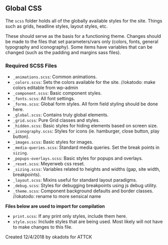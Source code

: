 
## Global CSS
The `scss` folder holds all of the globally available styles for the site. Things such as grids, headline styles, layout styles, etc. 

These should serve as the basis for a functioning theme. Changes should be made to the files that set parameters/vars only (colors, fonts, general typography and iconography). Some items have variables that can be changed (such as the padding and margins sass files). 

### Required SCSS Files
- `_animations.scss`: Common animations. 
- `_colors.scss`: Sets the colors available for the site. //okatodo: make colors editable from wp-admin 
- `_component.scss`: Basic component styles. 
- `_fonts.scss`: All font settings.
- `_forms.scss`: Global form styles.  All form field styling should be done here.
- `_global.scss`: Contains truly global elements. 
- `_grid.scss`: Pure Grid classes and styles. 
- `_hidden.scss`: Basic styles for hiding elements based on screen size. 
- `_iconography.scss`: Styles for icons (ie. hamburger, close button, play button).
- `_images.scss`: Basic styles for images. 
- `_media-queries.scss`: Standard media queries. Set the break points in `sizing`.
- `_popups-overlays.scss`: Basic styles for popups and overlays.
- `_reset.scss`: Meyerweb css reset.
- `_sizing.scss`: Variables related to heights and widths (gap, site width, breakpoints).
- `_layout.scss`: Mixins useful for standard layout paradigms.
- `_debug.scss`: Styles for debugging breakpoints using js debug utility.
- `_theme.scss`: Component background defaults and border classes. //okatodo: rename to more sensical name

**Files below are used to import for compilation**
- `print.scss`: If any print only styles, include them here.
- `style.scss`: Include styles that are being used. Most likely will not have to make changes to this file.

Created 12/4/2018 by okadots for ATTCK
